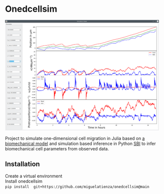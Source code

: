 # Onedcellsim

<img src="https://github.com/miguelatienza/onedcellsim/blob/main/simgui.png" width="700">

Project to simulate one-dimensional cell migration in Julia based on [a biomechanical model](https://www.biorxiv.org/content/10.1101/2022.08.30.505377v1) and simulation based inference in Python [SBI](https://github.com/mackelab/sbi) to infer biomechanical cell parameters from observed data.




## Installation 
Create a virtual environment <br />
Install onedcellsim <br />
`pip install  git+https://github.com/miguelatienza/onedcellsim@main`





